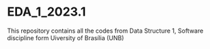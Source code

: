 # EDA_1_2023.1

This repository contains all the codes from Data Structure 1, Software discipline form Uiversity of Brasília (UNB)
